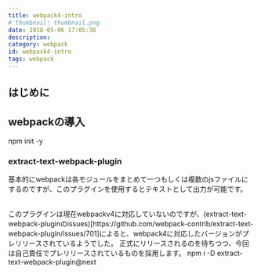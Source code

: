 ```yaml
---
title: webpack4-intro
# thumbnail: thumbnail.png
date: 2018-05-06 17:05:38
description:
category: webpack
id: webpack4-intro
tags: webpack
---
```


<!-- toc -->

## はじめに
 

## webpackの導入
npm init -y

### extract-text-webpack-plugin
基本的にwebpackは各モジュールをまとめて一つもしくは複数のjsファイルにするのですが、このプラグインを使用するとテキストとして出力が可能です。  

<br>
このプラグインは現在webpackv4に対応していないのですが、(extract-text-webpack-pluginのissues)[https://github.com/webpack-contrib/extract-text-webpack-plugin/issues/701]によると、webpack4に対応したバージョンがプレリリースされているようでした。
正式にリリースされるのを待ちつつ、今回は自己責任でプレリリースされているものを採用します。
npm i -D extract-text-webpack-plugin@next